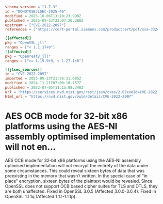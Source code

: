 ```toml
schema_version = "1.7.3"
id = "DONOTUSEJLSEC-2025-46"
modified = 2025-10-06T13:10:23.999Z
published = 2025-09-23T22:07:20.288Z
upstream = ["CVE-2022-2097"]
references = ["https://cert-portal.siemens.com/productcert/pdf/ssa-332410.pdf", "https://git.openssl.org/gitweb/?p=openssl.git%3Ba=commitdiff%3Bh=919925673d6c9cfed3c1085497f5dfbbed5fc431", "https://git.openssl.org/gitweb/?p=openssl.git%3Ba=commitdiff%3Bh=a98f339ddd7e8f487d6e0088d4a9a42324885a93", "https://lists.debian.org/debian-lts-announce/2023/02/msg00019.html", "https://lists.fedoraproject.org/archives/list/package-announce%40lists.fedoraproject.org/message/R6CK57NBQFTPUMXAPJURCGXUYT76NQAK/", "https://lists.fedoraproject.org/archives/list/package-announce%40lists.fedoraproject.org/message/V6567JERRHHJW2GNGJGKDRNHR7SNPZK7/", "https://lists.fedoraproject.org/archives/list/package-announce%40lists.fedoraproject.org/message/VCMNWKERPBKOEBNL7CLTTX3ZZCZLH7XA/", "https://security.gentoo.org/glsa/202210-02", "https://security.netapp.com/advisory/ntap-20220715-0011/", "https://security.netapp.com/advisory/ntap-20230420-0008/", "https://security.netapp.com/advisory/ntap-20240621-0006/", "https://www.debian.org/security/2023/dsa-5343", "https://www.openssl.org/news/secadv/20220705.txt", "https://cert-portal.siemens.com/productcert/pdf/ssa-332410.pdf", "https://git.openssl.org/gitweb/?p=openssl.git%3Ba=commitdiff%3Bh=919925673d6c9cfed3c1085497f5dfbbed5fc431", "https://git.openssl.org/gitweb/?p=openssl.git%3Ba=commitdiff%3Bh=a98f339ddd7e8f487d6e0088d4a9a42324885a93", "https://lists.debian.org/debian-lts-announce/2023/02/msg00019.html", "https://lists.fedoraproject.org/archives/list/package-announce%40lists.fedoraproject.org/message/R6CK57NBQFTPUMXAPJURCGXUYT76NQAK/", "https://lists.fedoraproject.org/archives/list/package-announce%40lists.fedoraproject.org/message/V6567JERRHHJW2GNGJGKDRNHR7SNPZK7/", "https://lists.fedoraproject.org/archives/list/package-announce%40lists.fedoraproject.org/message/VCMNWKERPBKOEBNL7CLTTX3ZZCZLH7XA/", "https://security.gentoo.org/glsa/202210-02", "https://security.netapp.com/advisory/ntap-20220715-0011/", "https://security.netapp.com/advisory/ntap-20230420-0008/", "https://security.netapp.com/advisory/ntap-20240621-0006/", "https://www.debian.org/security/2023/dsa-5343", "https://www.openssl.org/news/secadv/20220705.txt"]

[[affected]]
pkg = "OpenSSL_jll"
ranges = ["< 1.1.17+0"]
[[affected]]
pkg = "Openresty_jll"
ranges = [">= 1.19.9+0, < 1.27.1+0"]

[[jlsec_sources]]
id = "CVE-2022-2097"
imported = 2025-09-23T21:56:31.085Z
modified = 2024-11-21T07:00:18.757Z
published = 2022-07-05T11:15:08.340Z
url = "https://services.nvd.nist.gov/rest/json/cves/2.0?cveId=CVE-2022-2097"
html_url = "https://nvd.nist.gov/vuln/detail/CVE-2022-2097"
```

# AES OCB mode for 32-bit x86 platforms using the AES-NI assembly optimised implementation will not en...

AES OCB mode for 32-bit x86 platforms using the AES-NI assembly optimised implementation will not encrypt the entirety of the data under some circumstances. This could reveal sixteen bytes of data that was preexisting in the memory that wasn't written. In the special case of "in place" encryption, sixteen bytes of the plaintext would be revealed. Since OpenSSL does not support OCB based cipher suites for TLS and DTLS, they are both unaffected. Fixed in OpenSSL 3.0.5 (Affected 3.0.0-3.0.4). Fixed in OpenSSL 1.1.1q (Affected 1.1.1-1.1.1p).

